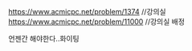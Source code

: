 https://www.acmicpc.net/problem/1374   //강의실
https://www.acmicpc.net/problem/11000    //강의실 배정

언젠간 해야한다..화이팅